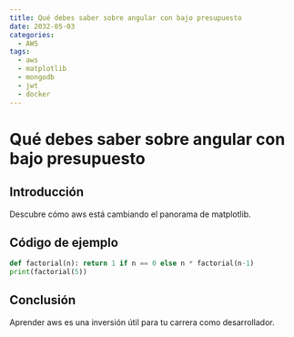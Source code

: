 ```yaml
---
title: Qué debes saber sobre angular con bajo presupuesto
date: 2032-05-03
categories:
  - AWS
tags:
  - aws
  - matplotlib
  - mongodb
  - jwt
  - docker
---
```


# Qué debes saber sobre angular con bajo presupuesto

## Introducción

Descubre cómo aws está cambiando el panorama de matplotlib.

## Código de ejemplo

```python
def factorial(n): return 1 if n == 0 else n * factorial(n-1)
print(factorial(5))
```

## Conclusión

Aprender aws es una inversión útil para tu carrera como desarrollador.